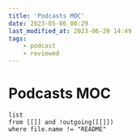 ```yaml
---
title: 'Podcasts MOC'
date: 2023-05-06 00:29
last_modified_at: 2023-06-20 14:49
tags:
    - podcast
    - reviewed
---
```


# Podcasts MOC

```dataview
list
from [[]] and !outgoing([[]])
where file.name != "README"
```
